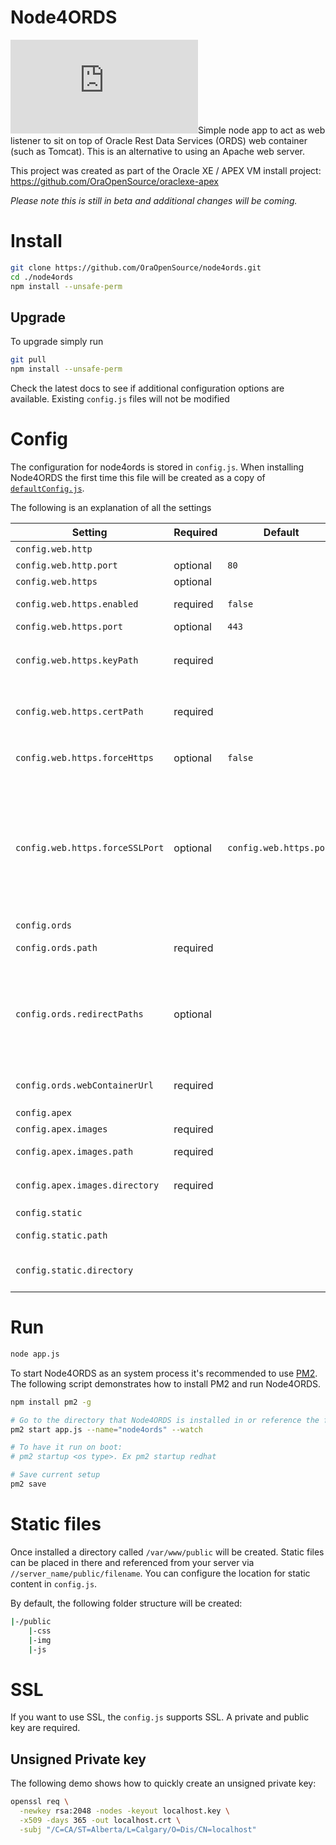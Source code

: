 # Node4ORDS

[![Analytics](https://ga-beacon.appspot.com/UA-59573016-4/node4ords/README.md?pixel)](https://github.com/igrigorik/ga-beacon)Simple node app to act as web listener to sit on top of Oracle Rest Data Services (ORDS) web container (such as Tomcat). This is an alternative to using an Apache web server.

This project was created as part of the Oracle XE / APEX VM install project: https://github.com/OraOpenSource/oraclexe-apex

*Please note this is still in beta and additional changes will be coming.*

# Install
```bash
git clone https://github.com/OraOpenSource/node4ords.git
cd ./node4ords
npm install --unsafe-perm
```

## Upgrade

To upgrade simply run

```bash
git pull
npm install --unsafe-perm
```

Check the latest docs to see if additional configuration options are available. Existing `config.js` files will not be modified

# Config
The configuration for node4ords is stored in `config.js`. When installing Node4ORDS the first time this file will be created as a copy of [`defaultConfig.js`](defaultConfig.js).

The following is an explanation of all the settings

Setting | Required | Default | Description
--- | --- | --- | ---
`config.web.http` | | |  HTTP config container
`config.web.http.port` | optional | `80` |  Port for http connections
`config.web.https` | optional | | HTTPS config container
`config.web.https.enabled` | required | `false` | Set to `true` to enable HTTPS connections
`config.web.https.port` | optional | `443` |  Port for https connections
`config.web.https.keyPath` | required | | Full path to SSL private key. _Required only if HTTPS is enabled_. Ex: `/tmp/certs/domain.key`
`config.web.https.certPath` | required | | Full path to SSL certificate. _Required only if HTTPS is enabled_. Ex: `/tmp/certs/domain.crt`
`config.web.https.forceHttps` | optional | `false` | If `true` then all HTTP connections will be redirected to HTTPS
`config.web.https.forceSSLPort` | optional | `config.web.https.port` | If `config.web.https.forceHttps` is enabled then this port will be used for the redirect. In most cases `443` (the default) is appropriate. A different port is usually only required if running Node4ORDS on a VM and doing port mapping that maps `443` to a different (local) port.
`config.ords` | | | ORDS config container
`config.ords.path` | required | | URL path for ORDS. Recommended `/ords`
`config.ords.redirectPaths` | optional | | Array of paths to redirect. Ex: `['/apex']` will redirect all references to `/apex` to path set in `config.ords.path`. Useful for older URLs that may have used `/apex` or other paths to access APEX applications.
`config.ords.webContainerUrl` | required | | local URL to Tomcat server. Most of the time this will be `http://localhost:8080`
`config.apex` | | | APEX config container
`config.apex.images` | required | | APEX images container
`config.apex.images.path` | required |  | URL Path to APEX images. Recommended `/i`
`config.apex.images.directory` | required |  | Path on file system where APEX images are located. Ex: `/ords/apex_images`
`config.static` | | | Static www files container
`config.static.path` | | | Path to access static www files. Ex `/public`
`config.static.directory` | | | Filesystem location of where www static files are stored. Ex: `/var/www/public`

# Run

```bash
node app.js
```

To start Node4ORDS as an system process it's recommended to use [PM2](http://pm2.keymetrics.io/).  The following script demonstrates how to install PM2 and run Node4ORDS.

```bash
npm install pm2 -g

# Go to the directory that Node4ORDS is installed in or reference the full path
pm2 start app.js --name="node4ords" --watch

# To have it run on boot:
# pm2 startup <os type>. Ex pm2 startup redhat

# Save current setup
pm2 save
```

# Static files
Once installed a directory called `/var/www/public` will be created. Static files can be placed in there and referenced from your server via `//server_name/public/filename`. You can configure the location for static content in `config.js`.

By default, the following folder structure will be created:
```bash
|-/public
	|-css
	|-img
	|-js
```

# SSL

If you want to use SSL, the `config.js` supports SSL. A private and public key are required.

## Unsigned Private key

The following demo shows how to quickly create an unsigned private key:

```bash
openssl req \
  -newkey rsa:2048 -nodes -keyout localhost.key \
  -x509 -days 365 -out localhost.crt \
  -subj "/C=CA/ST=Alberta/L=Calgary/O=Dis/CN=localhost"
```

